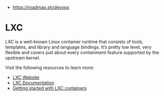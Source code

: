 

- https://roadmap.sh/devops



# LXC

LXC is a well-known Linux container runtime that consists of tools,  templates, and library and language bindings. It’s pretty low level,  very flexible and covers just about every containment feature supported  by the upstream kernel.

Visit the following resources to learn more:

- [LXC Website](https://linuxcontainers.org/)
- [LXC Documentation](https://linuxcontainers.org/lxc/documentation/)
- [Getting started with LXC containers](https://www.youtube.com/watch?v=CWmkSj_B-wo)